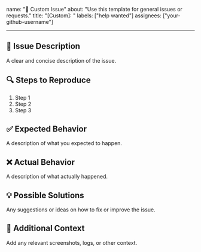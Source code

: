 name: "📌 Custom Issue"
about: "Use this template for general issues or requests."
title: "[Custom]: "
labels: ["help wanted"]
assignees: ["your-github-username"]

---

## 📝 Issue Description
A clear and concise description of the issue.

## 🔍 Steps to Reproduce
1. Step 1
2. Step 2
3. Step 3

## ✅ Expected Behavior
A description of what you expected to happen.

## ❌ Actual Behavior
A description of what actually happened.

## 💡 Possible Solutions
Any suggestions or ideas on how to fix or improve the issue.

## 📎 Additional Context
Add any relevant screenshots, logs, or other context.


